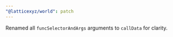 ```yaml
---
"@latticexyz/world": patch
---
```


Renamed all `funcSelectorAndArgs` arguments to `callData` for clarity.

